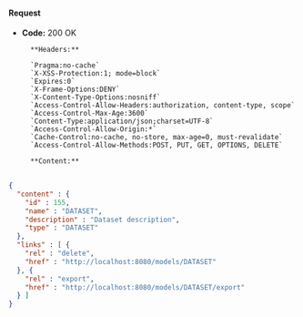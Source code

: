 #### Request

* **Code:** 200 OK

        **Headers:**

        `Pragma:no-cache`
        `X-XSS-Protection:1; mode=block`
        `Expires:0`
        `X-Frame-Options:DENY`
        `X-Content-Type-Options:nosniff`
        `Access-Control-Allow-Headers:authorization, content-type, scope`
        `Access-Control-Max-Age:3600`
        `Content-Type:application/json;charset=UTF-8`
        `Access-Control-Allow-Origin:*`
        `Cache-Control:no-cache, no-store, max-age=0, must-revalidate`
        `Access-Control-Allow-Methods:POST, PUT, GET, OPTIONS, DELETE`

        **Content:**

```json
    
{
  "content" : {
    "id" : 155,
    "name" : "DATASET",
    "description" : "Dataset description",
    "type" : "DATASET"
  },
  "links" : [ {
    "rel" : "delete",
    "href" : "http://localhost:8080/models/DATASET"
  }, {
    "rel" : "export",
    "href" : "http://localhost:8080/models/DATASET/export"
  } ]
}
```
